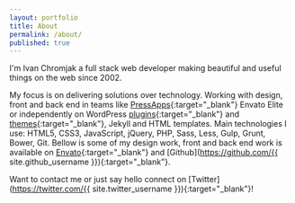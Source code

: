 ```yaml
---
layout: portfolio
title: About
permalink: /about/
published: true
---
```


I'm Ivan Chromjak a full stack web developer making beautiful and useful things on the web since 2002.

My focus is on delivering solutions over technology. Working with design, front and back end in teams like [PressApps](https://codecanyon.net/user/pressapps){:target="_blank"} Envato Elite or independently on WordPress [plugins](https://codecanyon.net/user/pressapps/portfolio){:target="_blank"} and [themes](https://themeforest.net/user/pressapps/portfolio){:target="_blank"}, Jekyll and HTML templates.
Main technologies I use: HTML5, CSS3, JavaScript, jQuery, PHP, Sass, Less, Gulp, Grunt, Bower, Git.
Bellow is some of my design work, front and back end work is available on [Envato](https://themeforest.net/user/pressapps/portfolio){:target="_blank"} and [Github](https://github.com/{{ site.github_username }}){:target="_blank"}.

Want to contact me or just say hello connect on [Twitter](https://twitter.com/{{ site.twitter_username }}){:target="_blank"}!
